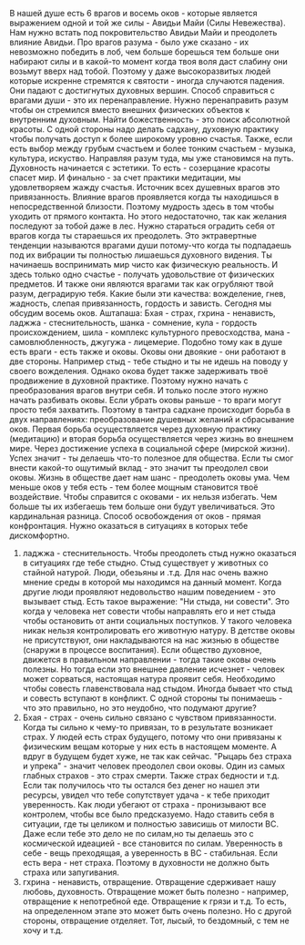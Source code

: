 В нашей душе есть 6 врагов и восемь оков - которые является выражением одной и той же силы - Авидьи Майи (Силы Невежества). Нам нужно встать под покровительство Авидьи Майи и преодолеть влияние Авидьи. Про врагов разума - было уже сказано - их невозможно победить в лоб, чем больше борешься тем больше они набирают силы и в какой-то момент когда твоя воля даст слабину они возьмут вверх над тобой. Поэтому у даже высокоразвитых людей которые искренне стремятся к святости - иногда случаются падения. Они падают с достигнутых духовных вершин. Способ справиться с врагами души - это их перенаправление. Нужно перенаправить разум чтобы он стремился вместо внешних физических объектов к внутренним духовным. Найти божественность - это поиск абсолютной красоты. С одной стороны надо делать садхану, духовную практику чтобы получать доступ к более широкому уровню счастья. Также, если есть выбор между грубым счастьем и более тонким счастьем - музыка, культура, искуство. Направляя разум туда, мы уже становимся на путь. Духовность начинается с эстетики. То есть - созерцание красоты спасет мир. И финально - за счет практики медитации, мы удовлетворяем жажду счастья. Источник всех душевных врагов это привязанность. Влияние врагов проявляется когда ты находишься в непосредственной близости. Поэтому мудрость здесь в том чтобы уходить от прямого контакта. Но этого недостаточно, так как желания последуют за тобой даже в лес. Нужно стараться оградить себя от врагов когда ты стараешься их преодолеть. Это эктравертные тенденции называются врагами души потому-что когда ты подпадаешь под их вибрации ты полностью лишаешься духовного видения. Ты начинаешь воспринимать мир чисто как физическую реальность. И здесь только одно счастье - получать удовольствие от физических предметов. И также они являются врагами так как огрубляют твой разум, деградирую тебя. Какие были эти качества: вожделение, гнев, жадность, слепая привязанность, гордость и зависть.
Сегодня мы обсудим восемь оков. 
Аштапаша:  Бхая - страх, гхрина - ненависть, ладжжа - стеснительность, шанка - сомнение, кула - гордость происхождением, шила - комплекс культурного превосходства, мана - самовлюбленность, джугужа - лицемерие.
Подобно тому как в душе есть враги - есть также и оковы. Оковы они двоякие - они работают в две стороны. Например стыд - тебе стыдно и ты не идешь на поводу у своего вожделения. Однако окова будет также задерживать твоё продвижение в духовной практике. Поэтому нужно начать с преобразования врагов внутри себя. И только после этого нужно начать разбивать оковы. Если убрать оковы раньше - то враги могут просто тебя захватить. Поэтому в тантра садхане происходит борьба в двух направлениях: преобразование душевных желаний и сбрасывание оков. Первая борьба осуществляется через духовную практику (медитацию) и вторая борьба осуществляется через жизнь во внешнем мире. Через достижение успеха в социальной сфере (мирской жизни). Успех значит - ты делаешь что-то полезное для общества. Если ты смог внести какой-то ощутимый вклад - это значит ты преодолел свои оковы. Жизнь в обществе дает нам шанс - преодолеть оковы ума. Чем меньше оков у тебя есть - тем более мощным становится твоё воздействие.
Чтобы справится с оковами - их нельзя избегать. Чем больше ты их избегаешь тем больше они будут увеличиваться. Это кардинальная разница. Способ освобождения от оков - прямая конфронтация. Нужно оказаться в ситуациях в которых тебе дискомфортно.
1. ладжжа - стеснительность. Чтобы преодолеть стыд нужно оказаться в ситуациях где тебе стыдно. Стыд существует у животных со стайной натурой. Люди, обезьяны и .т.д. Для нас очень важно мнение среды в которой мы находимся на данный момент. Когда другие люди проявляют недовольство нашим поведением - это вызывает стыд. Есть такое выражение: "Ни стыда, ни совести". Это когда у человека нет совести чтобы направлять его и нет стыда чтобы остановить от анти социальных поступков. У такого человека никак нельзя контролировать его животную натуру. В детстве оковы не присутствуют, они накладываются на нас жизнью в обществе (снаружи в процессе воспитания). Если общество духовное, движется в правильном направлении - тогда такие оковы очень полезны. Но тогда если это внешнее давление исчезнет - человек может сорваться, настоящая натура проявит себя. Необходимо чтобы совесть главенствовала над стыдом. Иногда бывает что стыд и совесть вступают в конфликт. С одной стороны ты понимаешь - что это правильно, но это неудобно, что подумают другие?
2. Бхая - страх - очень сильно связано с чувством привязанности. Когда ты сильно к чему-то привязан, то в результате возникает страх. У людей есть страх будущего, потому что они привязаны к физическим вещам которые у них есть в настоящем моменте. А вдруг в будущем будет хуже, не так как сейчас. "Рыцарь без страха и упрека" - значит человек преодолел свои оковы. Один из самых глабных страхов - это страх смерти. Также страх бедности и т.д. Если так получилось что ты остался без денег но нашел эти ресурсы, увидел что тебе сопутствует удача - к тебе приходит уверенность. Как люди убегают от страха - пронизывают все контролем, чтобы все было предсказуемо. Надо ставить себя в ситуации, где ты целиком и полностью зависишь от милости ВС. Даже если тебе это дело не по силам,но ты делаешь это с космической идеацией - все становится по силам. Уверенность в себе - вещь преходящая, а уверенность в ВС - стабильная. Если есть вера - нет страха. Поэтому в духовности не должно быть страха или запугивания.
3. гхрина - ненависть, отвращение. Отвращение сдерживает нашу любовь, духовность. Отвращение может быть полезно - например, отвращение к непотребной еде. Отвращение к грязи и т.д. То есть, на определенном этапе это может быть очень полезно. Но с другой стороны, отвращение отделяет. Тот, лысый, то бездомный, с тем не хочу и т.д.

